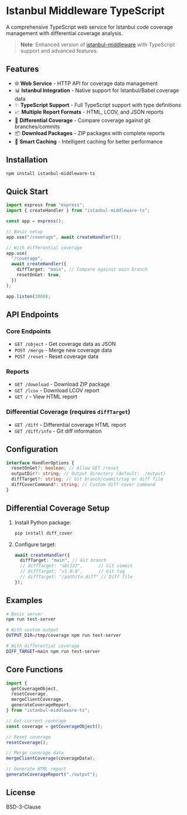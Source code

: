 # Istanbul Middleware TypeScript

A comprehensive TypeScript web service for Istanbul code coverage management with differential coverage analysis.

> **Note**: Enhanced version of [istanbul-middleware](https://github.com/gotwarlost/istanbul-middleware) with TypeScript support and advanced features.

## Features

- 🌐 **Web Service** - HTTP API for coverage data management
- 📊 **Istanbul Integration** - Native support for Istanbul/Babel coverage data
- ✨ **TypeScript Support** - Full TypeScript support with type definitions
- 📈 **Multiple Report Formats** - HTML, LCOV, and JSON reports
- 🔄 **Differential Coverage** - Compare coverage against git branches/commits
- 📦 **Download Packages** - ZIP packages with complete reports
- 📁 **Smart Caching** - Intelligent caching for better performance

## Installation

```bash
npm install istanbul-middleware-ts
```

## Quick Start

```typescript
import express from "express";
import { createHandler } from "istanbul-middleware-ts";

const app = express();

// Basic setup
app.use("/coverage", await createHandler());

// With differential coverage
app.use(
  "/coverage",
  await createHandler({
    diffTarget: "main", // Compare against main branch
    resetOnGet: true,
  })
);

app.listen(3000);
```

## API Endpoints

### Core Endpoints

- `GET /object` - Get coverage data as JSON
- `POST /merge` - Merge new coverage data
- `POST /reset` - Reset coverage data

### Reports

- `GET /download` - Download ZIP package
- `GET /lcov` - Download LCOV report
- `GET /` - View HTML report

### Differential Coverage (requires `diffTarget`)

- `GET /diff` - Differential coverage HTML report
- `GET /diff/info` - Git diff information

## Configuration

```typescript
interface HandlerOptions {
  resetOnGet?: boolean; // Allow GET /reset
  outputDir?: string; // Output directory (default: ./output)
  diffTarget?: string; // Git branch/commit/tag or diff file
  diffCoverCommand?: string; // Custom diff-cover command
}
```

## Differential Coverage Setup

1. Install Python package:

   ```bash
   pip install diff_cover
   ```

2. Configure target:
   ```typescript
   await createHandler({
     diffTarget: "main", // Git branch
     // diffTarget: "abc123",      // Git commit
     // diffTarget: "v1.0.0",      // Git tag
     // diffTarget: "/path/to.diff" // Diff file
   });
   ```

## Examples

```bash
# Basic server
npm run test-server

# With custom output
OUTPUT_DIR=/tmp/coverage npm run test-server

# With differential coverage
DIFF_TARGET=main npm run test-server
```

## Core Functions

```typescript
import {
  getCoverageObject,
  resetCoverage,
  mergeClientCoverage,
  generateCoverageReport,
} from "istanbul-middleware-ts";

// Get current coverage
const coverage = getCoverageObject();

// Reset coverage
resetCoverage();

// Merge coverage data
mergeClientCoverage(coverageData);

// Generate HTML report
generateCoverageReport("./output");
```

## License

BSD-3-Clause
